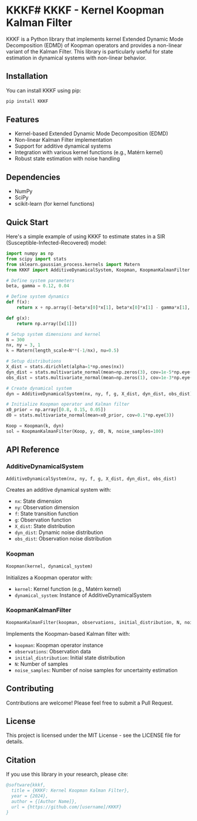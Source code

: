 # KKKF# KKKF - Kernel Koopman Kalman Filter

KKKF is a Python library that implements kernel Extended Dynamic Mode Decomposition (EDMD) of Koopman operators and provides a non-linear variant of the Kalman Filter. This library is particularly useful for state estimation in dynamical systems with non-linear behavior.

## Installation

You can install KKKF using pip:

```bash
pip install KKKF
```

## Features

- Kernel-based Extended Dynamic Mode Decomposition (EDMD)
- Non-linear Kalman Filter implementation
- Support for additive dynamical systems
- Integration with various kernel functions (e.g., Matérn kernel)
- Robust state estimation with noise handling

## Dependencies

- NumPy
- SciPy
- scikit-learn (for kernel functions)

## Quick Start

Here's a simple example of using KKKF to estimate states in a SIR (Susceptible-Infected-Recovered) model:

```python
import numpy as np
from scipy import stats
from sklearn.gaussian_process.kernels import Matern
from KKKF import AdditiveDynamicalSystem, Koopman, KoopmanKalmanFilter

# Define system parameters
beta, gamma = 0.12, 0.04

# Define system dynamics
def f(x):
    return x + np.array([-beta*x[0]*x[1], beta*x[0]*x[1] - gamma*x[1], gamma*x[1]])

def g(x):
    return np.array([x[1]])

# Setup system dimensions and kernel
N = 300
nx, ny = 3, 1
k = Matern(length_scale=N**(-1/nx), nu=0.5)

# Setup distributions
X_dist = stats.dirichlet(alpha=1*np.ones(nx))
dyn_dist = stats.multivariate_normal(mean=np.zeros(3), cov=1e-5*np.eye(3))
obs_dist = stats.multivariate_normal(mean=np.zeros(1), cov=1e-3*np.eye(1))

# Create dynamical system
dyn = AdditiveDynamicalSystem(nx, ny, f, g, X_dist, dyn_dist, obs_dist)

# Initialize Koopman operator and Kalman filter
x0_prior = np.array([0.8, 0.15, 0.05])
d0 = stats.multivariate_normal(mean=x0_prior, cov=0.1*np.eye(3))

Koop = Koopman(k, dyn)
sol = KoopmanKalmanFilter(Koop, y, d0, N, noise_samples=100)
```

## API Reference

### AdditiveDynamicalSystem

```python
AdditiveDynamicalSystem(nx, ny, f, g, X_dist, dyn_dist, obs_dist)
```
Creates an additive dynamical system with:
- `nx`: State dimension
- `ny`: Observation dimension
- `f`: State transition function
- `g`: Observation function
- `X_dist`: State distribution
- `dyn_dist`: Dynamic noise distribution
- `obs_dist`: Observation noise distribution

### Koopman

```python
Koopman(kernel, dynamical_system)
```
Initializes a Koopman operator with:
- `kernel`: Kernel function (e.g., Matérn kernel)
- `dynamical_system`: Instance of AdditiveDynamicalSystem

### KoopmanKalmanFilter

```python
KoopmanKalmanFilter(koopman, observations, initial_distribution, N, noise_samples=100)
```
Implements the Koopman-based Kalman filter with:
- `koopman`: Koopman operator instance
- `observations`: Observation data
- `initial_distribution`: Initial state distribution
- `N`: Number of samples
- `noise_samples`: Number of noise samples for uncertainty estimation

## Contributing

Contributions are welcome! Please feel free to submit a Pull Request.

## License

This project is licensed under the MIT License - see the LICENSE file for details.

## Citation

If you use this library in your research, please cite:

```bibtex
@software{kkkf,
  title = {KKKF: Kernel Koopman Kalman Filter},
  year = {2024},
  author = {[Author Name]},
  url = {https://github.com/[username]/KKKF}
}
```